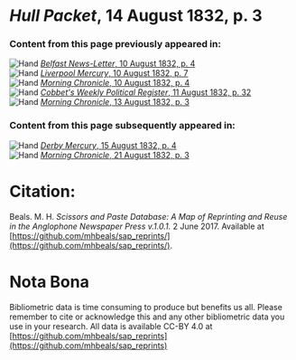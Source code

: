 # *Hull Packet*, 14 August 1832, p. 3  
  
### Content from this page previously appeared in:  
![Hand](http://scissorsandpaste.net/wp-content/uploads/2017/06/smallhandpointer.png) [*Belfast News-Letter*, 10 August 1832, p. 4](https://mhbeals.github.io/sap_html/Belfast-News-Letter/Belfast-News-Letter-10-August-1832-p-4)  
![Hand](http://scissorsandpaste.net/wp-content/uploads/2017/06/smallhandpointer.png) [*Liverpool Mercury*, 10 August 1832, p. 7](https://mhbeals.github.io/sap_html/Liverpool-Mercury/Liverpool-Mercury-10-August-1832-p-7)  
![Hand](http://scissorsandpaste.net/wp-content/uploads/2017/06/smallhandpointer.png) [*Morning Chronicle*, 10 August 1832, p. 4](https://mhbeals.github.io/sap_html/Morning-Chronicle/Morning-Chronicle-10-August-1832-p-4)  
![Hand](http://scissorsandpaste.net/wp-content/uploads/2017/06/smallhandpointer.png) [*Cobbet's Weekly Political Register*, 11 August 1832, p. 32](https://mhbeals.github.io/sap_html/Cobbet's-Weekly-Political-Register/Cobbet's-Weekly-Political-Register-11-August-1832-p-32)  
![Hand](http://scissorsandpaste.net/wp-content/uploads/2017/06/smallhandpointer.png) [*Morning Chronicle*, 13 August 1832, p. 3](https://mhbeals.github.io/sap_html/Morning-Chronicle/Morning-Chronicle-13-August-1832-p-3)  
  
### Content from this page subsequently appeared in:  
![Hand](http://scissorsandpaste.net/wp-content/uploads/2017/06/smallhandpointer.png) [*Derby Mercury*, 15 August 1832, p. 4](https://mhbeals.github.io/sap_html/Derby-Mercury/Derby-Mercury-15-August-1832-p-4)  
![Hand](http://scissorsandpaste.net/wp-content/uploads/2017/06/smallhandpointer.png) [*Morning Chronicle*, 21 August 1832, p. 3](https://mhbeals.github.io/sap_html/Morning-Chronicle/Morning-Chronicle-21-August-1832-p-3)  


# Citation: 

Beals. M. H. *Scissors and Paste Database: A Map of Reprinting and Reuse in the Anglophone Newspaper Press v.1.0.1.* 2 June 2017. Available at [https://github.com/mhbeals/sap_reprints/](https://github.com/mhbeals/sap_reprints/). 

# Nota Bona

Bibliometric data is time consuming to produce but benefits us all. Please remember to cite or acknowledge this and any other bibliometric data you use in your research. All data is available CC-BY 4.0 at [https://github.com/mhbeals/sap_reprints](https://github.com/mhbeals/sap_reprints)